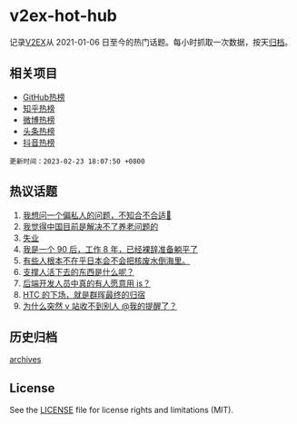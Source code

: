# v2ex-hot-hub

 记录[V2EX](https://www.v2ex.com/)从 2021-01-06 日至今的热门话题。每小时抓取一次数据，按天[归档](archives)。
 
 ## 相关项目

- [GitHub热榜](https://github.com/snaildev/github-hot-hub)
- [知乎热榜](https://github.com/snaildev/zhihu-hot-hub)
- [微博热榜](https://github.com/snaildev/weibo-hot-hub)
- [头条热榜](https://github.com/snaildev/toutiao-hot-hub)
- [抖音热榜](https://github.com/snaildev/douyin-hot-hub)


 `更新时间：2023-02-23 18:07:50 +0800`

## 热议话题

1. [我想问一个偏私人的问题，不知合不合适🤔](https://www.v2ex.com/t/918340)
1. [我觉得中国目前是解决不了养老问题的](https://www.v2ex.com/t/918331)
1. [失业](https://www.v2ex.com/t/918333)
1. [我是一个 90 后，工作 8 年，已经裸辞准备躺平了](https://www.v2ex.com/t/918539)
1. [有些人根本不在乎日本会不会把核废水倒海里。](https://www.v2ex.com/t/918497)
1. [支撑人活下去的东西是什么呢？](https://www.v2ex.com/t/918369)
1. [后端开发人员中真的有人愿意用 js？](https://www.v2ex.com/t/918433)
1. [HTC 的下场，就是群晖最终的归宿](https://www.v2ex.com/t/918393)
1. [为什么突然 v 站收不到别人 @我的提醒了？](https://www.v2ex.com/t/918479)

## 历史归档

[archives](archives)

## License

See the [LICENSE](LICENSE) file for license rights and limitations (MIT).
